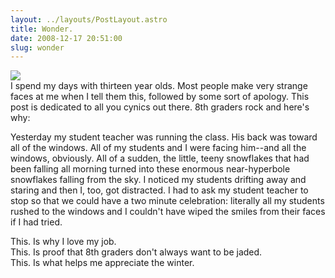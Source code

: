 ```yaml
---
layout: ../layouts/PostLayout.astro
title: Wonder.
date: 2008-12-17 20:51:00
slug: wonder
---
```


[![](http://gothamist.com/attachments/weather_joe/brooklyn_snow.jpg)](http://gothamist.com/attachments/weather_joe/brooklyn_snow.jpg)  
I spend my days with thirteen year olds. Most people make very strange faces at me when I tell them this, followed by some sort of apology. This post is dedicated to all you cynics out there. 8th graders rock and here's why:  
  
Yesterday my student teacher was running the class. His back was toward all of the windows. All of my students and I were facing him--and all the windows, obviously. All of a sudden, the little, teeny snowflakes that had been falling all morning turned into these enormous near-hyperbole snowflakes falling from the sky. I noticed my students drifting away and staring and then I, too, got distracted. I had to ask my student teacher to stop so that we could have a two minute celebration: literally all my students rushed to the windows and I couldn't have wiped the smiles from their faces if I had tried.  
  
This. Is why I love my job.  
This. Is proof that 8th graders don't always want to be jaded.  
This. Is what helps me appreciate the winter.